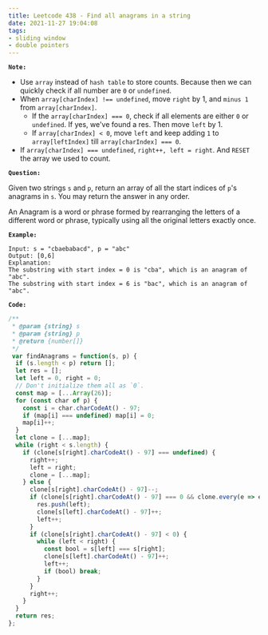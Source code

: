 ```yaml
---
title: Leetcode 438 - Find all anagrams in a string
date: 2021-11-27 19:04:08
tags:
- sliding window
- double pointers
---
```

**`Note:`**
- Use `array` instead of `hash table` to store counts. Because then we can quickly check if all number are `0` or `undefined`.
- When `array[charIndex] !== undefined`, move `right` by 1, and `minus 1` from `array[charIndex]`. 
  - If the `array[charIndex] === 0`, check if all elements are either `0` or `undefined`. If yes, we've found a res. Then move `left` by 1.
  - If `array[charIndex] < 0`, move `left` and keep adding `1` to `array[leftIndex]` till `array[charIndex] === 0`.
- If `array[charIndex] === undefined`, `right++, left = right`. And `RESET` the array we used to count.

**`Question:`**

Given two strings `s` and `p`, return an array of all the start indices of `p`'s anagrams in `s`. You may return the answer in any order.

An Anagram is a word or phrase formed by rearranging the letters of a different word or phrase, typically using all the original letters exactly once.

**`Example:`**
```
Input: s = "cbaebabacd", p = "abc"
Output: [0,6]
Explanation:
The substring with start index = 0 is "cba", which is an anagram of "abc".
The substring with start index = 6 is "bac", which is an anagram of "abc".
```

**`Code:`**
```javascript
/**
 * @param {string} s
 * @param {string} p
 * @return {number[]}
 */
 var findAnagrams = function(s, p) {
  if (s.length < p) return [];
  let res = [];
  let left = 0, right = 0;
  // Don't initialize them all as `0`.
  const map = [...Array(26)];
  for (const char of p) {
    const i = char.charCodeAt() - 97;
    if (map[i] === undefined) map[i] = 0;
    map[i]++;
  }
  let clone = [...map];
  while (right < s.length) {
    if (clone[s[right].charCodeAt() - 97] === undefined) {
      right++;
      left = right;
      clone = [...map];
    } else {
      clone[s[right].charCodeAt() - 97]--;
      if (clone[s[right].charCodeAt() - 97] === 0 && clone.every(e => e === 0 || e === undefined)) {
        res.push(left);
        clone[s[left].charCodeAt() - 97]++;
        left++;
      }
      if (clone[s[right].charCodeAt() - 97] < 0) {
        while (left < right) {
          const bool = s[left] === s[right];
          clone[s[left].charCodeAt() - 97]++;
          left++;
          if (bool) break;
        }
      }
      right++;
    }
  }
  return res;
};
```